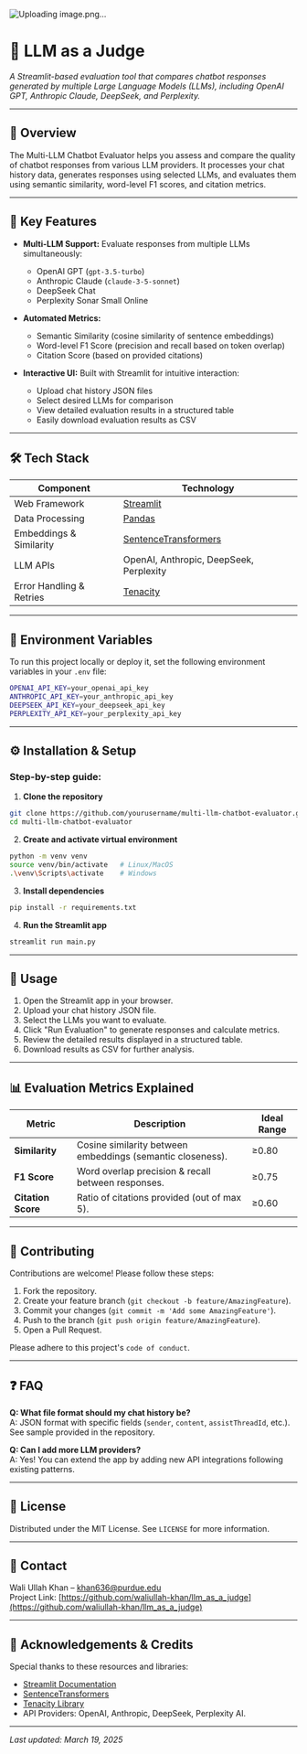 ![Uploading image.png…]()

# 🤖 LLM as a Judge

*A Streamlit-based evaluation tool that compares chatbot responses generated by multiple Large Language Models (LLMs), including OpenAI GPT, Anthropic Claude, DeepSeek, and Perplexity.*

---

## 📖 Overview

The Multi-LLM Chatbot Evaluator helps you assess and compare the quality of chatbot responses from various LLM providers. It processes your chat history data, generates responses using selected LLMs, and evaluates them using semantic similarity, word-level F1 scores, and citation metrics.

---

## 🚀 Key Features

- **Multi-LLM Support:** Evaluate responses from multiple LLMs simultaneously:
  - OpenAI GPT (`gpt-3.5-turbo`)
  - Anthropic Claude (`claude-3-5-sonnet`)
  - DeepSeek Chat
  - Perplexity Sonar Small Online

- **Automated Metrics:** 
  - Semantic Similarity (cosine similarity of sentence embeddings)
  - Word-level F1 Score (precision and recall based on token overlap)
  - Citation Score (based on provided citations)

- **Interactive UI:** Built with Streamlit for intuitive interaction:
  - Upload chat history JSON files
  - Select desired LLMs for comparison
  - View detailed evaluation results in a structured table
  - Easily download evaluation results as CSV

---

## 🛠️ Tech Stack

| Component                 | Technology                             |
|---------------------------|----------------------------------------|
| Web Framework             | [Streamlit](https://streamlit.io/)     |
| Data Processing           | [Pandas](https://pandas.pydata.org/)   |
| Embeddings & Similarity   | [SentenceTransformers](https://www.sbert.net/) |
| LLM APIs                  | OpenAI, Anthropic, DeepSeek, Perplexity |
| Error Handling & Retries  | [Tenacity](https://tenacity.readthedocs.io/) |

---

## 🔑 Environment Variables

To run this project locally or deploy it, set the following environment variables in your `.env` file:

```bash
OPENAI_API_KEY=your_openai_api_key
ANTHROPIC_API_KEY=your_anthropic_api_key
DEEPSEEK_API_KEY=your_deepseek_api_key
PERPLEXITY_API_KEY=your_perplexity_api_key
```

---

## ⚙️ Installation & Setup

### Step-by-step guide:

1. **Clone the repository**

```bash
git clone https://github.com/yourusername/multi-llm-chatbot-evaluator.git
cd multi-llm-chatbot-evaluator
```

2. **Create and activate virtual environment**

```bash
python -m venv venv
source venv/bin/activate   # Linux/MacOS
.\venv\Scripts\activate    # Windows
```

3. **Install dependencies**

```bash
pip install -r requirements.txt
```

4. **Run the Streamlit app**

```bash
streamlit run main.py
```

---

## 📂 Usage

1. Open the Streamlit app in your browser.
2. Upload your chat history JSON file.
3. Select the LLMs you want to evaluate.
4. Click "Run Evaluation" to generate responses and calculate metrics.
5. Review the detailed results displayed in a structured table.
6. Download results as CSV for further analysis.

---

## 📊 Evaluation Metrics Explained

| Metric                | Description                                                | Ideal Range |
|-----------------------|------------------------------------------------------------|-------------|
| **Similarity**        | Cosine similarity between embeddings (semantic closeness). | ≥0.80       |
| **F1 Score**          | Word overlap precision & recall between responses.         | ≥0.75       |
| **Citation Score**    | Ratio of citations provided (out of max 5).                | ≥0.60       |

---

## 🤝 Contributing

Contributions are welcome! Please follow these steps:

1. Fork the repository.
2. Create your feature branch (`git checkout -b feature/AmazingFeature`).
3. Commit your changes (`git commit -m 'Add some AmazingFeature'`).
4. Push to the branch (`git push origin feature/AmazingFeature`).
5. Open a Pull Request.

Please adhere to this project's `code of conduct`.

---

## ❓ FAQ

**Q: What file format should my chat history be?**  
A: JSON format with specific fields (`sender`, `content`, `assistThreadId`, etc.). See sample provided in the repository.

**Q: Can I add more LLM providers?**  
A: Yes! You can extend the app by adding new API integrations following existing patterns.

---

## 📜 License

Distributed under the MIT License. See `LICENSE` for more information.

---

## 📧 Contact

Wali Ullah Khan – [khan636@purdue.edu](mailto:khan636@purdue.edu)  
Project Link: [https://github.com/waliullah-khan/llm_as_a_judge](https://github.com/waliullah-khan/llm_as_a_judge)

---

## 🙌 Acknowledgements & Credits

Special thanks to these resources and libraries:

- [Streamlit Documentation](https://docs.streamlit.io/)
- [SentenceTransformers](https://www.sbert.net/)
- [Tenacity Library](https://tenacity.readthedocs.io/)
- API Providers: OpenAI, Anthropic, DeepSeek, Perplexity AI.

---

_Last updated: March 19, 2025_
